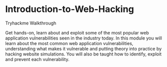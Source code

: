 # Introduction-to-Web-Hacking
Tryhackme Walkthrough

Get hands-on, learn about and exploit some of the most popular web application vulnerabilities seen in the industry today.
In this module you will learn about the most common web application vulnerabilities, understanding what makes it vulnerable and putting theory into practice by hacking website simulations. You will also be taught how to identify, exploit and prevent each vulnerability.
